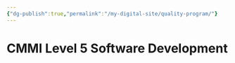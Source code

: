 ```yaml
---
{"dg-publish":true,"permalink":"/my-digital-site/quality-program/"}
---
```



# CMMI Level 5 Software Development
